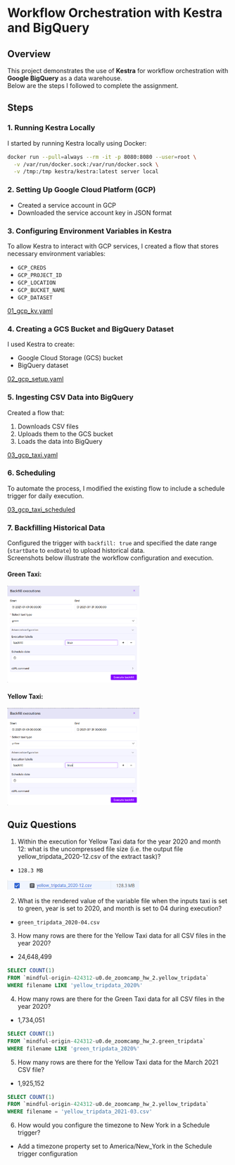 # Workflow Orchestration with Kestra and BigQuery

## Overview

This project demonstrates the use of **Kestra** for workflow orchestration with **Google BigQuery** as a data warehouse.  
Below are the steps I followed to complete the assignment.

## Steps

### 1. Running Kestra Locally

I started by running Kestra locally using Docker:

```sh
docker run --pull=always --rm -it -p 8080:8080 --user=root \
  -v /var/run/docker.sock:/var/run/docker.sock \
  -v /tmp:/tmp kestra/kestra:latest server local
```

### 2. Setting Up Google Cloud Platform (GCP)
- Created a service account in GCP
- Downloaded the service account key in JSON format

### 3. Configuring Environment Variables in Kestra
To allow Kestra to interact with GCP services, I created a flow that stores necessary environment variables:
- `GCP_CREDS`
- `GCP_PROJECT_ID`
- `GCP_LOCATION`
- `GCP_BUCKET_NAME`
- `GCP_DATASET`

[01_gcp_kv.yaml](https://github.com/VMynenko/DE-Zoomcamp-Homework-2/blob/main/flows/01_gcp_kv.yaml)

### 4. Creating a GCS Bucket and BigQuery Dataset
I used Kestra to create:
- Google Cloud Storage (GCS) bucket
- BigQuery dataset 

[02_gcp_setup.yaml](https://github.com/VMynenko/DE-Zoomcamp-Homework-2/blob/main/flows/02_gcp_setup.yaml)

### 5. Ingesting CSV Data into BigQuery
Created a flow that:
1. Downloads CSV files
2. Uploads them to the GCS bucket
3. Loads the data into BigQuery

[03_gcp_taxi.yaml](https://github.com/VMynenko/DE-Zoomcamp-Homework-2/blob/main/flows/03_gcp_taxi.yaml)

### 6. Scheduling
To automate the process, I modified the existing flow to include a schedule trigger for daily execution.

[03_gcp_taxi_scheduled](https://github.com/VMynenko/DE-Zoomcamp-Homework-2/blob/main/flows/03_gcp_taxi_scheduled)

### 7. Backfilling Historical Data
Configured the trigger with `backfill: true` and specified the date range (`startDate` to `endDate`) to upload historical data.  
Screenshots below illustrate the workflow configuration and execution.  

#### Green Taxi:  
<img src="https://github.com/VMynenko/DE-Zoomcamp-Homework-2/blob/main/flows/green_backfill_2021.png" alt="green_taxi" width="300" />  

#### Yellow Taxi:  
<img src="https://github.com/VMynenko/DE-Zoomcamp-Homework-2/blob/main/flows/yellow_backfill_2021.png" alt="green_taxi" width="300" />

## Quiz Questions

1. Within the execution for Yellow Taxi data for the year 2020 and month 12: what is the uncompressed file size (i.e. the output file yellow_tripdata_2020-12.csv of the extract task)?
- `128.3 MB`
<img src="https://github.com/VMynenko/DE-Zoomcamp-Homework-2/blob/main/yellow_tripdata_2020-12.png" alt="yellow_tripdata_2020-12" width="300" />

2. What is the rendered value of the variable file when the inputs taxi is set to green, year is set to 2020, and month is set to 04 during execution?
- `green_tripdata_2020-04.csv`

3. How many rows are there for the Yellow Taxi data for all CSV files in the year 2020?
- 24,648,499
```sql
SELECT COUNT(1)
FROM `mindful-origin-424312-u0.de_zoomcamp_hw_2.yellow_tripdata` 
WHERE filename LIKE 'yellow_tripdata_2020%'
```
4. How many rows are there for the Green Taxi data for all CSV files in the year 2020?
- 1,734,051
```sql
SELECT COUNT(1) 
FROM `mindful-origin-424312-u0.de_zoomcamp_hw_2.green_tripdata` 
WHERE filename LIKE 'green_tripdata_2020%'
```

5. How many rows are there for the Yellow Taxi data for the March 2021 CSV file?
- 1,925,152
```sql
SELECT COUNT(1)
FROM `mindful-origin-424312-u0.de_zoomcamp_hw_2.yellow_tripdata` 
WHERE filename = 'yellow_tripdata_2021-03.csv'
```

6. How would you configure the timezone to New York in a Schedule trigger?
- Add a timezone property set to America/New_York in the Schedule trigger configuration
